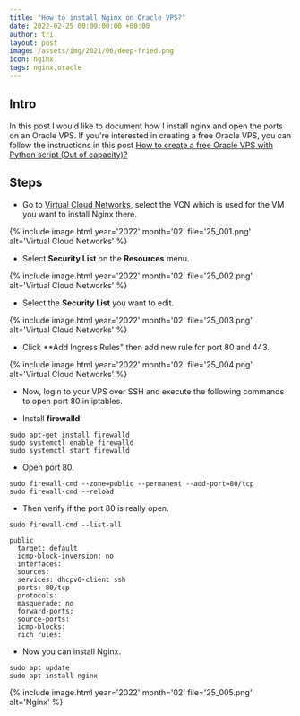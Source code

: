 ```yaml
---
title: "How to install Nginx on Oracle VPS?"
date: 2022-02-25 00:00:00:00 +00:00
author: tri
layout: post
image: /assets/img/2021/06/deep-fried.png
icon: nginx
tags: nginx,oracle
---
```


## Intro
In this post I would like to document how I install nginx and open the ports on an Oracle VPS. If you're interested in creating a free Oracle VPS, you can follow the instructions in this post [How to create a free Oracle VPS with Python script (Out of capacity)?](https://www.hintdesk.com/2022/01/15/how-to-create-a-free-oracle-vps-with-python-script-out-of-capacity/)

## Steps

- Go to [Virtual Cloud Networks](https://cloud.oracle.com/networking/vcns), select the VCN which is used for the VM you want to install Nginx there.

{%
    include image.html
    year='2022'
    month='02'
    file='25_001.png'
    alt='Virtual Cloud Networks'
%}

- Select **Security List** on the **Resources** menu.

{%
    include image.html
    year='2022'
    month='02'
    file='25_002.png'
    alt='Virtual Cloud Networks'
%}

- Select the **Security List** you want to edit.

{%
    include image.html
    year='2022'
    month='02'
    file='25_003.png'
    alt='Virtual Cloud Networks'
%}

- Click **Add Ingress Rules" then add new rule for port 80 and 443.

{%
    include image.html
    year='2022'
    month='02'
    file='25_004.png'
    alt='Virtual Cloud Networks'
%}

- Now, login to your VPS over SSH and execute the following commands to open port 80 in iptables.

- Install **firewalld**.

```terminal
sudo apt-get install firewalld
sudo systemctl enable firewalld
sudo systemctl start firewalld
```

- Open port 80.

```terminal
sudo firewall-cmd --zone=public --permanent --add-port=80/tcp
sudo firewall-cmd --reload
```

- Then verify if the port 80 is really open.

```terminal
sudo firewall-cmd --list-all
```

```terminal
public
  target: default
  icmp-block-inversion: no
  interfaces:
  sources:
  services: dhcpv6-client ssh
  ports: 80/tcp
  protocols:
  masquerade: no
  forward-ports:
  source-ports:
  icmp-blocks:
  rich rules:
```

- Now you can install Nginx.

```terminal
sudo apt update
sudo apt install nginx
```

{%
    include image.html
    year='2022'
    month='02'
    file='25_005.png'
    alt='Nginx'
%}



